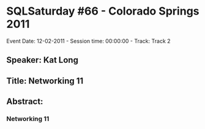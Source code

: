 # SQLSaturday #66 - Colorado Springs 2011
Event Date: 12-02-2011 - Session time: 00:00:00 - Track: Track 2
## Speaker: Kat Long
## Title: Networking 11
## Abstract:
### Networking 11

